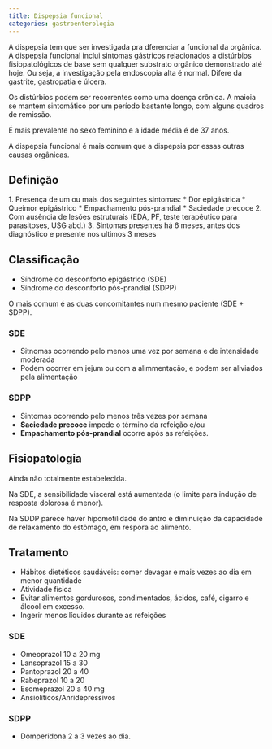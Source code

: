 ```yaml
---
title: Dispepsia funcional
categories: gastroenterologia
---
```


A dispepsia tem que ser investigada pra dferenciar a funcional da orgânica. A dispepsia funcional inclui sintomas gástricos relacionados a distúrbios fisiopatológicos de base sem qualquer substrato orgânico demonstrado até hoje. Ou seja, a investigação pela endoscopia alta é normal. Difere da gastrite, gastropatia e úlcera.

Os distúrbios podem ser recorrentes como uma doença crônica. A maioia se mantem sintomático por um período bastante longo, com alguns quadros de remissão.

É mais prevalente no sexo feminino e a idade média é de 37 anos.

A dispepsia funcional é mais comum que a dispepsia por essas outras causas orgânicas.

## Definição

<div class="box" markdown="1">
1. Presença de um ou mais dos seguintes sintomas:
  * Dor epigástrica
  * Queimor epigástrico
  * Empachamento pós-prandial
  * Saciedade precoce
2. Com ausência de lesões estruturais (EDA, PF, teste terapêutico para parasitoses, USG abd.)
3. Sintomas presentes há 6 meses, antes dos diagnóstico e presente nos ultimos 3 meses
</div>

## Classificação

* Síndrome do desconforto epigástrico (SDE)
* Síndrome do desconforto pós-prandial (SDPP)

O mais comum é as duas concomitantes num mesmo paciente (SDE + SDPP).

### SDE

* Sitnomas ocorrendo pelo menos uma vez por semana e de intensidade moderada
* Podem ocorrer  em jejum ou com a alimmentação, e podem ser aliviados pela alimentação

### SDPP

* Sintomas ocorrendo pelo menos três vezes por semana
* **Saciedade precoce** impede o término da refeição e/ou
* **Empachamento pós-prandial** ocorre após as refeições.

## Fisiopatologia

Ainda não totalmente estabelecida.

Na SDE, a sensibilidade visceral está aumentada (o limite para indução de resposta dolorosa é menor).

Na SDDP parece haver hipomotilidade do antro e diminuição da capacidade de relaxamento do estômago, em respora ao alimento.

## Tratamento

* Hábitos dietéticos saudáveis: comer devagar e mais vezes ao dia em menor quantidade
* Atividade física
* Evitar alimentos gordurosos, condimentados, ácidos, café, cigarro e álcool em excesso.
* Ingerir menos líquidos durante as refeições

### SDE

* Omeoprazol 10 a 20 mg
* Lansoprazol 15 a 30
* Pantoprazol 20 a 40
* Rabeprazol 10 a 20
* Esomeprazol 20 a 40 mg
* Ansiolíticos/Anridepressivos

### SDPP

* Domperidona 2 a 3 vezes ao dia.
